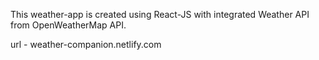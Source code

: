 This weather-app is created using React-JS with integrated Weather API from OpenWeatherMap API.

url - weather-companion.netlify.com
